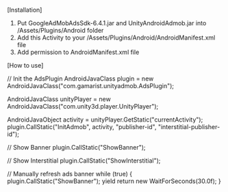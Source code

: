 [Installation]
1. Put GoogleAdMobAdsSdk-6.4.1.jar and UnityAndroidAdmob.jar into /Assets/Plugins/Android folder
2. Add this Activity to your /Assets/Plugins/Android/AndroidManifest.xml file
	<activity android:name="com.google.ads.AdActivity"
            android:configChanges="keyboard|keyboardHidden|orientation|screenLayout|uiMode|screenSize|smallestScreenSize"/>
3. Add permission to AndroidManifest.xml file
	<uses-permission android:name="android.permission.INTERNET"/>
    <uses-permission android:name="android.permission.ACCESS_NETWORK_STATE"/>
			
[How to use]

// Init the AdsPlugin
AndroidJavaClass plugin = new AndroidJavaClass("com.gamarist.unityadmob.AdsPlugin");
        
AndroidJavaClass unityPlayer = new AndroidJavaClass("com.unity3d.player.UnityPlayer");
        
AndroidJavaObject activity = unityPlayer.GetStatic<AndroidJavaObject>("currentActivity");
plugin.CallStatic("InitAdmob", activity, "publisher-id", "interstitial-publisher-id");

// Show Banner
plugin.CallStatic("ShowBanner");

// Show Interstitial
plugin.CallStatic("ShowInterstitial");

// Manually refresh ads banner
while (true) {
	plugin.CallStatic("ShowBanner");
	yield return new WaitForSeconds(30.0f);
}